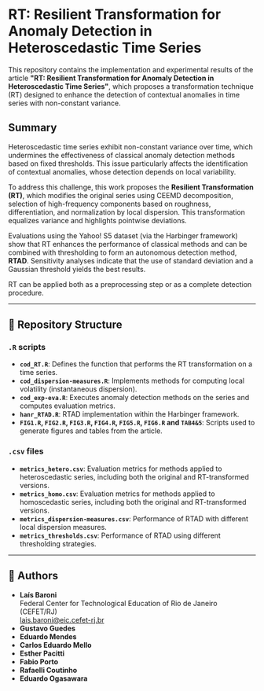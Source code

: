 # RT: Resilient Transformation for Anomaly Detection in Heteroscedastic Time Series

This repository contains the implementation and experimental results of the article **"RT: Resilient Transformation for Anomaly Detection in Heteroscedastic Time Series"**, which proposes a transformation technique (RT) designed to enhance the detection of contextual anomalies in time series with non-constant variance.

## Summary

Heteroscedastic time series exhibit non-constant variance over time, which undermines the effectiveness of classical anomaly detection methods based on fixed thresholds. This issue particularly affects the identification of contextual anomalies, whose detection depends on local variability.

To address this challenge, this work proposes the **Resilient Transformation (RT)**, which modifies the original series using CEEMD decomposition, selection of high-frequency components based on roughness, differentiation, and normalization by local dispersion. This transformation equalizes variance and highlights pointwise deviations.

Evaluations using the Yahoo! S5 dataset (via the Harbinger framework) show that RT enhances the performance of classical methods and can be combined with thresholding to form an autonomous detection method, **RTAD**. Sensitivity analyses indicate that the use of standard deviation and a Gaussian threshold yields the best results.

RT can be applied both as a preprocessing step or as a complete detection procedure.

---

## 📁 Repository Structure

### `.R` scripts

- **`cod_RT.R`**: Defines the function that performs the RT transformation on a time series.
- **`cod_dispersion-measures.R`**: Implements methods for computing local volatility (instantaneous dispersion).
- **`cod_exp-eva.R`**: Executes anomaly detection methods on the series and computes evaluation metrics.
- **`hanr_RTAD.R`**: RTAD implementation within the Harbinger framework.
- **`FIG1.R`, `FIG2.R`, `FIG3.R`, `FIG4.R`, `FIG5.R`, `FIG6.R` and `TAB4&5`**: Scripts used to generate figures and tables from the article.

### `.csv` files

- **`metrics_hetero.csv`**: Evaluation metrics for methods applied to heteroscedastic series, including both the original and RT-transformed versions.
- **`metrics_homo.csv`**: Evaluation metrics for methods applied to homoscedastic series, including both the original and RT-transformed versions.
- **`metrics_dispersion-measures.csv`**: Performance of RTAD with different local dispersion measures.
- **`metrics_thresholds.csv`**: Performance of RTAD using different thresholding strategies.

---

## 👥 Authors

- **Laís Baroni**  
  Federal Center for Technological Education of Rio de Janeiro (CEFET/RJ)  
  [lais.baroni@eic.cefet-rj.br](mailto:lais.baroni@eic.cefet-rj.br)
- **Gustavo Guedes**
- **Eduardo Mendes**
- **Carlos Eduardo Mello**
- **Esther Pacitti**
- **Fabio Porto**
- **Rafaelli Coutinho**
- **Eduardo Ogasawara**
